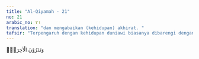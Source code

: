 ```yaml
---
title: "Al-Qiyamah - 21"
no: 21
arabic_no: ٢١
translation: "dan mengabaikan (kehidupan) akhirat. "
tafsir: "Terpengaruh dengan kehidupan duniawi biasanya dibarengi dengan sikap mendustai wahyu, serta melupakan kehidupan hari akhirat dan bahkan tidak percaya dengan kedatangannya."
---
```


وَتَذَرُوْنَ الْاٰخِرَةَۗ
